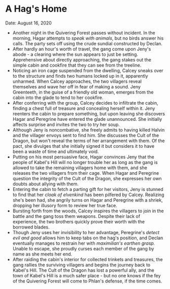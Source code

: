 # A Hag's Home

Date: August 16, 2020

- Another night in the Quivering Forest passes without incident. In the morning, Hagar attempts to *speak with animals*, but no birds answer his calls. The party sets off using the crude sundial constructed by Declan.
- After hardly an hour's worth of travel, the gang come upon Jeny's abode - a clearing where the sun appears to just be setting. Apprehensive about directly approaching, the gang stakes out the simple cabin and cookfire that they can see from the treeline.
- Noticing an iron cage suspended from the dwelling, Calcey sneaks over to the structure and finds two humans locked up in it, apparently unharmed. When Calcey approaches, the two villagers reveal themselves and wave her off in fear of making a sound. Jeny Greenteeth, in the guise of a friendly old woman, emerges from the cabin into the glade to tend to her cookfire.
- After conferring with the group, Calcey decides to infiltrate the cabin, finding a chest full of treasure and concealing herself within it. Jeny reenters the cabin to prepare something, but upon leaving she discovers Hagar and Peregrine have entered the glade unannounced. She initially affects surprise and invites the two to try her soup.
- Although Jeny is noncombative, she freely admits to having killed Halvin and the villager envoys sent to find him. She discusses the Cult of the Dragon, but won't reveal the terms of her arrangement with them. Of the pact, she divulges that she initially signed it but considers it to have been a waste of time and ultimately void.
- Putting on his most persuasive face, Hagar convinces Jeny that the people of Kabel's Hill will no longer trouble her as long as the gang is allowed to take the remaining villagers home with them, and she releases the two villagers from their cage. When Hagar and Peregrine question the integrity of the Cult of the Dragon, she expresses her own doubts about allying with them.
- Entering the cabin to fetch a parting gift for her visitors, Jeny is stunned to find that her *cloak of elvenkind* has been pilfered by Calcey. Realizing she's been had, she angrily turns on Hagar and Peregrine with a shriek, dropping her illusory form to review her true face.
- Bursting forth from the woods, Calcey inspires the villagers to join in the battle and the gang toss them weapons. Despite their lack of experience, the two brothers quickly prove their worth with the borrowed blades.
- Though Jeny uses her invisibility to her advantage, Peregrine's *detect evil and good* allows him to keep tabs on the hag's position, and Declan eventually manages to restrain her with *maximilian's earthen grasp.* Unable to escape, she proudly curses each member of the gang by name as she meets her end.
- After raiding the cabin's interior for collected trinkets and treasures, the gang rallies the surviving villagers and begins the journey back to Kabel's Hill. The Cult of the Dragon has lost a powerful ally, and the town of Kabel's Hill is a much safer place - but no one knows if the fey of the Quivering Forest will come to Phlan's defense, if the time comes.